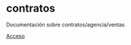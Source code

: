 # contratos
Documentación sobre contratos/agencia/ventas

[Acceso](https://ensip.github.io/documentacion_ag_suplementos.html)
